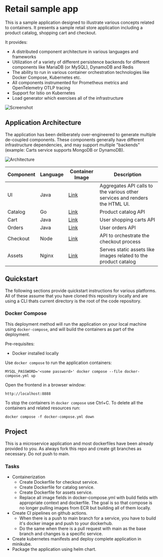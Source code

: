 # Retail sample app

This is a sample application designed to illustrate various concepts related to containers. It presents a sample retail store application including a product catalog, shopping cart and checkout.

It provides:

- A distributed component architecture in various languages and frameworks
- Utilization of a variety of different persistence backends for different components like MariaDB (or MySQL), DynamoDB and Redis
- The ability to run in various container orchestration technologies like Docker Compose, Kubernetes etc.
- All components instrumented for Prometheus metrics and OpenTelemetry OTLP tracing
- Support for Istio on Kubernetes
- Load generator which exercises all of the infrastructure

![Screenshot](/docs/images/screenshot.png)

## Application Architecture

The application has been deliberately over-engineered to generate multiple de-coupled components. These components generally have different infrastructure dependencies, and may support multiple "backends" (example: Carts service supports MongoDB or DynamoDB).

![Architecture](/docs/images/architecture.png)

| Component                                                                                                                   | Language | Container Image                                                             | Description                                                                 |
| --------------------------------------------------------------------------------------------------------------------------- | -------- | --------------------------------------------------------------------------- | --------------------------------------------------------------------------- |
| UI | Java     | [Link](https://gallery.ecr.aws/aws-containers/retail-store-sample-ui)       | Aggregates API calls to the various other services and renders the HTML UI. |
| Catalog   | Go       | [Link](https://gallery.ecr.aws/aws-containers/retail-store-sample-catalog)  | Product catalog API                                                         |
| Cart         | Java     | [Link](https://gallery.ecr.aws/aws-containers/retail-store-sample-cart)     | User shopping carts API                                                     |
| Orders     | Java     | [Link](https://gallery.ecr.aws/aws-containers/retail-store-sample-orders)   | User orders API                                                             |
| Checkout | Node     | [Link](https://gallery.ecr.aws/aws-containers/retail-store-sample-checkout) | API to orchestrate the checkout process                                     |
| Assets     | Nginx    | [Link](https://gallery.ecr.aws/aws-containers/retail-store-sample-assets)   | Serves static assets like images related to the product catalog             |

## Quickstart

The following sections provide quickstart instructions for various platforms. All of these assume that you have cloned this repository locally and are using a CLI thats current directory is the root of the code repository.

### Docker Compose

This deployment method will run the application on your local machine using `docker-compose`, and will build the containers as part of the deployment.

Pre-requisites:

- Docker installed locally

Use `docker compose` to run the application containers:

```
MYSQL_PASSWORD='<some password>' docker compose --file docker-compose.yml up
```

Open the frontend in a browser window:

```
http://localhost:8888
```

To stop the containers in `docker compose` use Ctrl+C. To delete all the containers and related resources run:

```
docker compose -f docker-compose.yml down
```

## Project

This is a microservice application and most dockerfiles have been already provided to you. As always fork this repo and create git branches as necessary. Do not push to main.

### Tasks
- Containerization
    - Create Dockerfile for checkout service.
    - Create Dockerfile for catalog service.
    - Create Dockerfile for assets service.
    - Replace all image fields in docker-compose.yml with build fields with appropriate context and dockerfile. The goal is so that compose is no longer pulling images from ECR but building all of them locally.
- Create CI pipelines on github actions.
    - When there is a push to main branch for a service, you have to build it's docker image and push to your dockerhub.
    - Do the same when there is a pull request with main as the base branch and changes is a specific service.
- Create kubernetes manifests and deploy complete application in minikube.
- Package the application using helm chart.